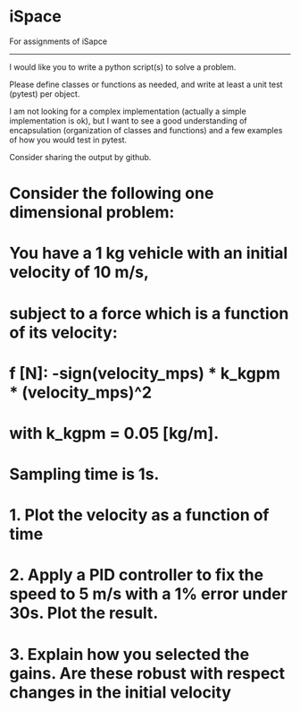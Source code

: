 # iSpace
For assignments of iSapce

----------------------------------------------------------------------------------------------------------------------------------------
I would like you to write a python script(s) to solve a problem.

Please define classes or functions as needed, and write at least a unit test (pytest) per object.

I am not looking for a complex implementation (actually a simple implementation is ok), but I want to see a good understanding of encapsulation (organization of classes and functions) and a few examples of how you would test in pytest.

Consider sharing the output by github.

#

# Consider the following one dimensional problem:

# You have a 1 kg vehicle with an initial velocity of 10 m/s,

# subject to a force which is a function of its velocity:

# f [N]: -sign(velocity_mps) * k_kgpm * (velocity_mps)^2

# with k_kgpm = 0.05 [kg/m].

# Sampling time is 1s.

#

# 1. Plot the velocity as a function of time

# 2. Apply a PID controller to fix the speed to 5 m/s with a 1% error under 30s. Plot the result.

# 3. Explain how you selected the gains. Are these robust with respect changes in the initial velocity
